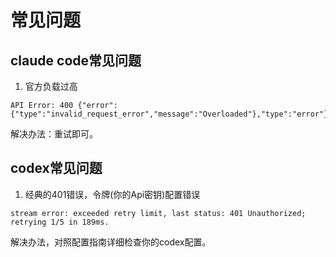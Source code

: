 # 常见问题

## claude code常见问题
1. 官方负载过高
```
API Error: 400 {"error":{"type":"invalid_request_error","message":"Overloaded"},"type":"error"}
```
解决办法：重试即可。


## codex常见问题
1. 经典的401错误，令牌(你的Api密钥)配置错误
```
stream error: exceeded retry limit, last status: 401 Unauthorized; retrying 1/5 in 189ms.
```
解决办法，对照配置指南详细检查你的codex配置。